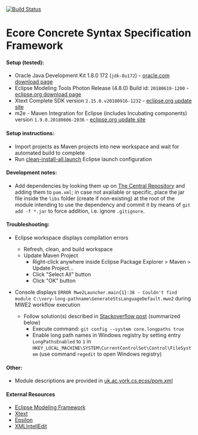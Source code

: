 [![Build Status](https://travis-ci.com/patrickneubauer/ECSS.png?token=qyMyP4Lpgf4tBCDzoRsa&branch=master)](https://travis-ci.com/patrickneubauer/ECSS)
# Ecore Concrete Syntax Specification Framework

#### Setup (tested):
* Oracle Java Development Kit 1.8.0 172 (`jdk-8u172`) - [oracle.com download page](https://www.oracle.com/technetwork/java/javase/downloads/java-archive-javase8-2177648.html)
* Eclipse Modeling Tools Photon Release (4.8.0) Build id: `20180619-1200` - [eclipse.org download page](http://www.eclipse.org/downloads/packages/release/2018-09/r/eclipse-modeling-tools)
* Xtext Complete SDK version `2.15.0.v20180916-1232` - [eclipse.org update site](http://download.eclipse.org/modeling/tmf/xtext/updates/composite/releases/)
* m2e - Maven Integration for Eclipse (includes Incubating components) version `1.9.0.20180606-2036` - [eclipse.org update site](http://download.eclipse.org/technology/m2e/releases)

#### Setup instructions:
* Import projects as Maven projects into new workspace and wait for automated build to complete
* Run [clean-install-all.launch](https://github.com/patrickneubauer/ECSS/blob/master/eclipse-launch/clean-install-all.launch) Eclipse launch configuration

#### Development notes:
* Add dependencies by looking them up on [The Central Repository](https://search.maven.org) and adding them to `pom.xml`; in case not available or specific, place the jar file inside the `libs` folder (create if non-existing) at the root of the module intending to use the dependency and commit it by means of `git add -f *.jar` to force addition, i.e. ignore `.gitignore`.

#### Troubleshooting:

* Eclipse workspace displays compilation errors
	* Refresh, clean, and build workspace
	* Update Maven Project
		* Right-click anywhere inside Eclipse Package Explorer > Maven > Update Project...
		* Click "Select All" button
		* Click "OK" button

* Console displays `ERROR Mwe2Launcher.main{1}:38 - Couldn't find module C:\very-long-pathname\GenerateStsLanguageDefault.mwe2` during MWE2 workflow execution
	* Follow solution(s) described in [Stackoverflow post](https://stackoverflow.com/questions/22575662/filename-too-long-in-git-for-windows) (summarized below)
		* Execute command: `git config --system core.longpaths true`
		* Enable long path names in Windows registry by setting entry `LongPathsEnabled` to `1` in `HKEY_LOCAL_MACHINE\SYSTEM\CurrentControlSet\Control\FileSystem` (use command `regedit` to open Windows registry)

#### Other:
* Module descriptions are provided in [uk.ac.york.cs.ecss/pom.xml](https://github.com/patrickneubauer/ECSS/tree/master/uk.ac.york.cs.ecss/pom.xml)

#### External Resources

* [Eclipse Modeling Framework](https://eclipse.org/modeling/emf/)
* [Xtext](https://eclipse.org/Xtext/)
* [Epsilon](https://www.eclipse.org/epsilon/)
* [XMLIntellEdit](https://github.com/patrickneubauer/XMLIntellEdit)
